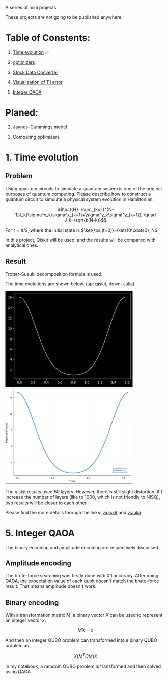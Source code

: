 A series of mini projects.

These projects are not going to be published anywhere.

# Table of Constents:

1. [Time evolution](./projects/1_evolution) ✅

2. [optimizers](/projects/2_optimizers/random_state.py)

3. [Stock Data Converter](./projects/3_stocks_converter/converter.ipynb)

4. [Visualization of T1 error](/projects/4_T1_error/T1_error.ipynb)

5. [Integer QAOA](./projects/5_integer_QAOA/Integer_QAOA.ipynb)

# Planed:

2. Jaynes–Cummings model

3. Comparing optimizers

# 1. Time evolution

## Problem

Using quantum circuits to simulate a quantum system is one of the original purposes of quantum computing. Please describe how to construct a quantum circuit to simulate a physical system evolution in Hamiltonian:

$$\hat{H}=\sum_{k=1}^{N-1}J_k(\sigma^x_k\sigma^x_{k+1}+\sigma^y_k\sigma^y_{k+1}), \quad J_k=\sqrt{k(N-k)}$$

For $t=\pi/2$, where the initial state is $\ket{\psi(t=0)}=\ket{10\cdots0}_N$

In this project, Qiskit will be used, and the results will be compared with analytical ones.

## Result

Trotter-Suzuki decomposition formula is used.

The time evolutions are shown below. (up: qiskit, down: Julia).

<img src="./assets/image-20230414232303710-1510988.png" alt="image-20230414232303710" width="400" height="300" /><img src="./assets/Screenshot 2023-04-14 at 23.34.34-1511699.png" alt="Screenshot 2023-04-14 at 23.34.34" width="400" height="300" />

The qiskit results used 50 layers. However, there is still slight distortion. If I increase the number of layers (like to 1000, which is not friendly to NISQ), two results will be closer to each other.

Please find the more details through the links: [↗️qiskit](./projects/1_evolution/qiskit_evolution.ipynb) and [↗️Julia](./projects/1_evolution/Julia_evolution.ipynb).

# 5. Integer QAOA

The binary encoding and amplitude encoding are respectively discussed.

## Amplitude encoding

The brute-force searching was firstly done with 0.1 accuracy. After doing QAOA, the expectation value of each qubit doesn't match the brute-force result. That means amplitude doesn't work.

## Binary encoding

With a transformation matrix $M$, a binary vector $X$ can be used to represent an integer vector $x$.

$$ MX = x $$

And then an integer QUBO problem can transformed into a binary QUBO problem as

$$ X(M^TQM)X $$

In my notebook, a ramdom QUBO problem is transformed and then solved using QAOA.
